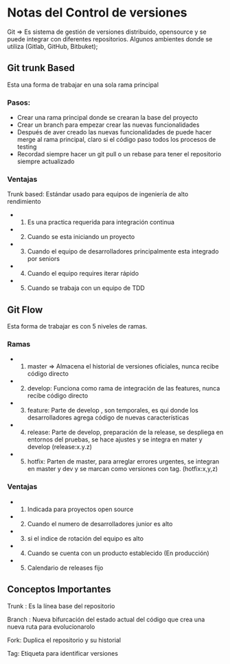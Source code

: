 # Notas del Control de versiones

Git => Es sistema de gestión de versiones distribuido, opensource y se puede integrar con diferentes repositorios. Algunos ambientes donde se utiliza (Gitlab,  GitHub, Bitbuket);

## Git trunk Based

Esta una forma de trabajar en una sola rama principal

### Pasos:

-  Crear una rama principal donde se crearan la base del proyecto
-  Crear un branch para empezar crear las nuevas funcionalidades
-  Después de aver creado las nuevas funcionalidades de puede hacer 
   merge al rama principal, claro si el código paso todos los procesos de testing 
-  Recordad siempre hacer un git pull  o un rebase para tener el     repositorio siempre actualizado 

### Ventajas
   
   Trunk based: Estándar usado para equipos de ingeniería de alto rendimiento

- 1. Es una practica requerida para integración continua
- 2. Cuando se esta iniciando un proyecto
- 3. Cuando el equipo de desarrolladores principalmente esta integrado por seniors
- 4. Cuando el equipo requires iterar rápido
- 5. Cuando se trabaja con un equipo de TDD


## Git Flow

Esta forma de trabajar es con 5 niveles de ramas.

### Ramas

- 1. master => Almacena el historial de versiones oficiales, nunca recibe código directo 
- 2. develop: Funciona como rama de integración  de las features, nunca recibe código directo
- 3. feature: Parte de develop , son temporales, es qui donde los desarrolladores agrega código  de nuevas características 
- 4. release: Parte de develop, preparación de la release, se despliega en entornos del pruebas, se hace ajustes y se integra en mater y  develop  (release:x.y.z)
- 5. hotfix: Parten de master, para arreglar errores urgentes, se integran en master y dev y  se marcan como versiones con tag. (hotfix:x,y,z)  


### Ventajas
   
- 1. Indicada para proyectos open source 
- 2. Cuando el numero de desarrolladores junior es alto
- 3. si el indice de rotación del equipo es alto
- 4. Cuando se cuenta con un producto establecido (En producción)
- 5. Calendario de releases fijo 




## Conceptos Importantes

Trunk : Es la línea base del repositorio 

Branch : Nueva bifurcación del estado actual del código  que crea una nueva 
ruta para evolucionarolo

Fork: Duplica el repositorio y su historial

Tag: Etiqueta para identificar versiones 
